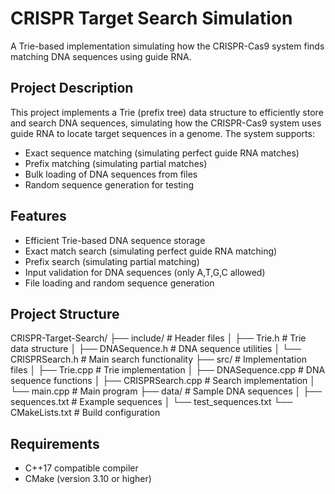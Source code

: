 # CRISPR Target Search Simulation

A Trie-based implementation simulating how the CRISPR-Cas9 system finds matching DNA sequences using guide RNA.

## Project Description

This project implements a Trie (prefix tree) data structure to efficiently store and search DNA sequences, simulating how the CRISPR-Cas9 system uses guide RNA to locate target sequences in a genome. The system supports:

- Exact sequence matching (simulating perfect guide RNA matches)
- Prefix matching (simulating partial matches)
- Bulk loading of DNA sequences from files
- Random sequence generation for testing

## Features

- Efficient Trie-based DNA sequence storage
- Exact match search (simulating perfect guide RNA matching)
- Prefix search (simulating partial matching)
- Input validation for DNA sequences (only A,T,G,C allowed)
- File loading and random sequence generation

## Project Structure

CRISPR-Target-Search/
├── include/ # Header files
│ ├── Trie.h # Trie data structure
│ ├── DNASequence.h # DNA sequence utilities
│ └── CRISPRSearch.h # Main search functionality
├── src/ # Implementation files
│ ├── Trie.cpp # Trie implementation
│ ├── DNASequence.cpp # DNA sequence functions
│ ├── CRISPRSearch.cpp # Search implementation
│ └── main.cpp # Main program
├── data/ # Sample DNA sequences
│ ├── sequences.txt # Example sequences
│ └── test_sequences.txt
└── CMakeLists.txt # Build configuration

## Requirements

- C++17 compatible compiler
- CMake (version 3.10 or higher)
